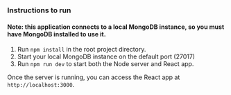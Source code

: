 ### Instructions to run
#### Note: this application connects to a local MongoDB instance, so you must have MongoDB installed to use it.

1. Run ```npm install``` in the root project directory.
2. Start your local MongoDB instance on the default port (27017)
3. Run ```npm run dev``` to start both the Node server and React app.

Once the server is running, you can access the React app at ```http://localhost:3000```.
